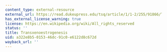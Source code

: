 ```yaml
---
content_type: external-resource
external_url: https://read.dukeupress.edu/tsq/article/1/1-2/255/91866/Transxenoestrogenesis
has_external_license_warning: true
license: https://en.wikipedia.org/wiki/All_rights_reserved
status: ''
title: Transxenoestrogenesis
uid: a322e8b5-0153-46dc-91c0-e6122d8c672d
wayback_url: ''
---
```

